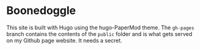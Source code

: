 # Boonedoggle

This site is built with Hugo using the hugo-PaperMod theme. The `gh-pages` branch contains the contents of the `public` folder and is what gets served on my Github page website. It needs a secret.
